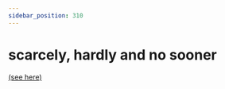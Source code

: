 ```yaml
---
sidebar_position: 310
---
```


# scarcely, hardly and no sooner

[(see here)](./hardly-scarcely-and-no-sooner)
